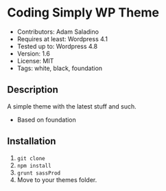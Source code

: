 # Coding Simply WP Theme
* Contributors: Adam Saladino
* Requires at least: Wordpress 4.1
* Tested up to: Wordpress 4.8
* Version: 1.6
* License: MIT
* Tags: white, black, foundation

## Description
A simple theme with the latest stuff and such.

* Based on foundation

## Installation

1. `git clone`
2. `npm install`
3. `grunt sassProd`
4. Move to your themes folder.